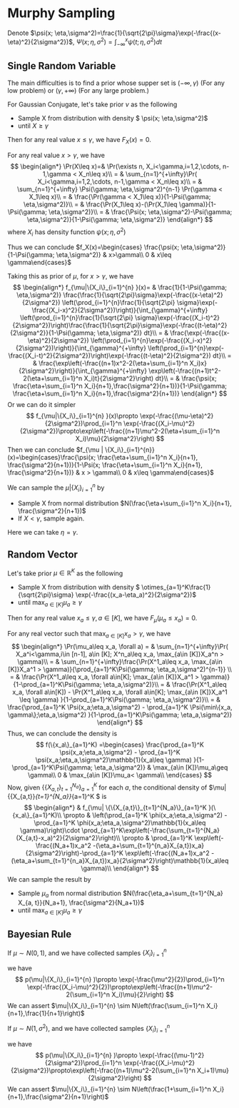 # Murphy Sampling

Denote $\psi(x; \eta,\sigma^2)=\frac{1}{\sqrt{2\pi}\sigma}\exp(-\frac{(x-\eta)^2}{2\sigma^2})$, $\Psi(x; \eta,\sigma^2)=\int_{-\infty}^x \psi(t; \eta,\sigma^2) dt$

## Single Random Variable

The main difficulties is to find a prior whose supper set is $(-\infty, \gamma)$ (For any low problem) or $(\gamma, +\infty)$​ (For any large problem.)

For Gaussian Conjugate, let's take prior $\nu$ as the following

+ Sample X from distribution with density $ \psi(x; \eta,\sigma^2)$
+ until $X\geq \gamma$

Then for any real value $x\leq \gamma$, we have $F_X(x)=0$.

For any real value $x>\gamma$, we have
$$
\begin{align*}
\Pr(X\leq x)=& \Pr(\exists n, X_i<\gamma,i=1,2,\cdots, n-1,\gamma < X_n\leq x)\\
= & \sum_{n=1}^{+\infty}\Pr( X_i<\gamma,i=1,2,\cdots, n-1,\gamma < X_n\leq x)\\
= & \sum_{n=1}^{+\infty}  \Psi(\gamma; \eta,\sigma^2)^{n-1} \Pr(\gamma < X_1\leq x)\\
= & \frac{\Pr(\gamma < X_1\leq x)}{1-\Psi(\gamma; \eta,\sigma^2)}\\
= & \frac{\Pr(X_1\leq x)-(\Pr(X_1\leq \gamma)}{1-\Psi(\gamma; \eta,\sigma^2)}\\
= & \frac{\Psi(x; \eta,\sigma^2)-\Psi(\gamma; \eta,\sigma^2)}{1-\Psi(\gamma; \eta,\sigma^2)}
\end{align*}
$$
where $X_i$ has density function $\psi(x; \eta,\sigma^2)$

Thus we can conclude $f_X(x)=\begin{cases} \frac{\psi(x; \eta,\sigma^2)}{1-\Psi(\gamma; \eta,\sigma^2)} & x>\gamma\\ 0 & x\leq \gamma\end{cases}$

Taking this as prior of $\mu$​, for $x>\gamma$, we have
$$
\begin{align*}
f_{\mu|\{X_i\}_{i=1}^{n} }(x)= & \frac{1}{1-\Psi(\gamma; \eta,\sigma^2)} \frac{\frac{1}{\sqrt{2\pi}\sigma}\exp(-\frac{(x-\eta)^2}{2\sigma^2}) \left(\prod_{i=1}^{n}\frac{1}{\sqrt{2\pi} \sigma}\exp(-\frac{(X_i-x)^2}{2\sigma^2})\right)}{\int_{\gamma}^{+\infty} \left(\prod_{i=1}^{n}\frac{1}{\sqrt{2\pi} \sigma}\exp(-\frac{(X_i-t)^2}{2\sigma^2})\right)\frac{\frac{1}{\sqrt{2\pi}\sigma}\exp(-\frac{(t-\eta)^2}{2\sigma^2}}{1-\Psi(\gamma; \eta,\sigma^2)} dt}\\
= & \frac{\exp(-\frac{(x-\eta)^2}{2\sigma^2}) \left(\prod_{i=1}^{n}\exp(-\frac{(X_i-x)^2}{2\sigma^2})\right)}{\int_{\gamma}^{+\infty} \left(\prod_{i=1}^{n}\exp(-\frac{(X_i-t)^2}{2\sigma^2})\right)\exp(-\frac{(t-\eta)^2}{2\sigma^2}) dt}\\
= & \frac{\exp\left(-\frac{(n+1)x^2-2(\eta+\sum_{i=1}^n X_i)x}{2\sigma^2}\right)}{\int_{\gamma}^{+\infty} \exp\left(-\frac{(n+1)t^2-2(\eta+\sum_{i=1}^n X_i)t}{2\sigma^2}\right)  dt}\\
= & \frac{\psi(x; \frac{\eta+\sum_{i=1}^n X_i}{n+1},\frac{\sigma^2}{n+1})}{1-\Psi(\gamma; \frac{\eta+\sum_{i=1}^n X_i}{n+1},\frac{\sigma^2}{n+1})}
\end{align*}
$$
Or we can do it simpler
$$
f_{\mu|\{X_i\}_{i=1}^{n} }(x)\propto \exp(-\frac{(\mu-\eta)^2}{2\sigma^2})\prod_{i=1}^n \exp(-\frac{(X_i-\mu)^2}{2\sigma^2})\propto\exp\left(-\frac{(n+1)\mu^2-2(\eta+\sum_{i=1}^n X_i)\mu}{2\sigma^2}\right)
$$
Then we can conclude $f_{\mu | \{X_i\}_{i=1}^{n}}(x)=\begin{cases}\frac{\psi(x; \frac{\eta+\sum_{i=1}^n X_i}{n+1}, \frac{\sigma^2}{n+1})}{1-\Psi(x; \frac{\eta+\sum_{i=1}^n X_i}{n+1}, \frac{\sigma^2}{n+1})} & x > \gamma\\ 0 & x\leq \gamma\end{cases}$

We can sample the $\mu | \{X_i\}_{i=1}^{n}$ by 

+ Sample X from normal distribution $N(\frac{\eta+\sum_{i=1}^n X_i}{n+1}, \frac{\sigma^2}{n+1})$
+ If $X< \gamma$​, sample again.

Here we can take $\eta=\gamma$.

## Random Vector

Let's take prior $\mu\in \mathbb{R}^K$​ as the following

+ Sample X from distribution with density $ \otimes_{a=1}^K\frac{1}{\sqrt{2\pi}\sigma} \exp(-\frac{(x_a-\eta_a)^2}{2\sigma^2})$
+ until $\max_{a\in [K]}\mu_a\geq \gamma$​

Then for any real value $x_a\leq \gamma, a\in[K]$, we have $F_\mu(\mu_a\leq x_a)=0$​.

For any real vector such that $\max_{a\in[K]}x_a>\gamma$​, we have
$$
\begin{align*}
\Pr(\mu_a\leq x_a, \forall a)
= & \sum_{n=1}^{+\infty}\Pr( X_a^i<\gamma,i\in [n-1], a\in [K]; X^n_a\leq x_a, \max_{a\in [K]}X_a^n > \gamma)\\
= & \sum_{n=1}^{+\infty}\frac{\Pr(X^1_a\leq x_a, \max_{a\in [K]}X_a^1 > \gamma)}{\prod_{a=1}^K\Psi(\gamma; \eta_a,\sigma^2)^{n-1}} \\
= & \frac{\Pr(X^1_a\leq x_a, \forall a\in[K]; \max_{a\in [K]}X_a^1 > \gamma)}{1-\prod_{a=1}^K\Psi(\gamma; \eta_a,\sigma^2)}\\
= & \frac{\Pr(X^1_a\leq x_a, \forall a\in[K]) - \Pr(X^1_a\leq x_a, \forall a\in[K]; \max_{a\in [K]}X_a^1 \leq \gamma) }{1-\prod_{a=1}^K\Psi(\gamma; \eta_a,\sigma^2)}\\
= & \frac{\prod_{a=1}^K \Psi(x_a;\eta_a,\sigma^2) - \prod_{a=1}^K \Psi(\min\{x_a, \gamma\};\eta_a,\sigma^2) }{1-\prod_{a=1}^K\Psi(\gamma; \eta_a,\sigma^2)}
\end{align*}
$$
Thus, we can conclude the density is
$$
f(\{x_a\}_{a=1}^K) =\begin{cases}
\frac{\prod_{a=1}^K \psi(x_a;\eta_a,\sigma^2) - \prod_{a=1}^K \psi(x_a;\eta_a,\sigma^2)\mathbb{1}(x_a\leq \gamma) }{1-\prod_{a=1}^K\Psi(\gamma; \eta_a,\sigma^2)} & \max_{a\in [K]}\mu_a\geq \gamma\\
0 & \max_{a\in [K]}\mu_a< \gamma\\
\end{cases}
$$
Now, given $\{\{X_{a,t}\}_{t=1}^{N_a}\}_{a=1}^K$ for each $a$, the conditional density of $\mu| \{\{X_{a,t}\}_{t=1}^{N_a}\}_{a=1}^K $ is
$$
\begin{align*}
& f_{\mu| \{\{X_{a,t}\}_{t=1}^{N_a}\}_{a=1}^K }(\{x_a\}_{a=1}^K)\\
\propto & \left(\prod_{a=1}^K \phi(x_a;\eta_a,\sigma^2) - \prod_{a=1}^K \phi(x_a;\eta_a,\sigma^2)\mathbb{1}(x_a\leq \gamma)\right)\cdot \prod_{a=1}^K\exp\left(-\frac{\sum_{t=1}^{N_a} (X_{a,t}-x_a)^2}{2\sigma^2}\right)\\
\propto & \prod_{a=1}^K \exp\left(-\frac{(N_a+1)x_a^2 -(\eta_a+\sum_{t=1}^{n_a}X_{a,t})x_a}{2\sigma^2}\right)-\prod_{a=1}^K \exp\left(-\frac{(N_a+1)x_a^2 -(\eta_a+\sum_{t=1}^{n_a}X_{a,t})x_a}{2\sigma^2}\right)\mathbb{1}(x_a\leq \gamma)\\
\end{align*}
$$
We can sample the result by 

+ Sample $\mu_a$ from normal distribution $N(\frac{\eta_a+\sum_{t=1}^{N_a} X_{a, t}}{N_a+1}, \frac{\sigma^2}{N_a+1})$
+ until $\max_{a\in [K]}\mu_a\geq \gamma$

## Bayesian Rule

If $\mu\sim N(0, 1)$, and we have collected samples $\{X_i\}_{i=1}^{n}$

we have
$$
p(\mu|\{X_i\}_{i=1}^{n} )\propto \exp(-\frac{\mu^2}{2})\prod_{i=1}^n \exp(-\frac{(X_i-\mu)^2}{2})\propto\exp\left(-\frac{(n+1)\mu^2-2(\sum_{i=1}^n X_i)\mu}{2}\right)
$$
We can assert $\mu|\{X_i\}_{i=1}^{n} \sim N\left(\frac{\sum_{i=1}^n X_i}{n+1},\frac{1}{n+1}\right)$



If $\mu\sim N(1, \sigma^2)$, and we have collected samples $\{X_i\}_{i=1}^{n}$

we have
$$
p(\mu|\{X_i\}_{i=1}^{n} )\propto \exp(-\frac{(\mu-1)^2}{2\sigma^2})\prod_{i=1}^n \exp(-\frac{(X_i-\mu)^2}{2\sigma^2})\propto\exp\left(-\frac{(n+1)\mu^2-2(\sum_{i=1}^n X_i+1)\mu}{2\sigma^2}\right)
$$
We can assert $\mu|\{X_i\}_{i=1}^{n} \sim N\left(\frac{1+\sum_{i=1}^n X_i}{n+1},\frac{\sigma^2}{n+1}\right)$
